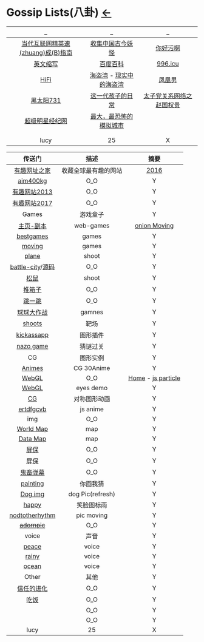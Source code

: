 # Gossip Lists(八卦)  [←](../index.md)

| _ | _ | _ |
|:---:|:---:|:---:|
| [当代互联网精英速(zhuang)成(B)指南](https://mp.weixin.qq.com/s?__biz=MzA4NzQzNTg4Ng==&mid=2651729919&idx=1&sn=2e2356000489cb7b7d01235f29519e70&chksm=8bc3f0febcb479e8ff8ce9adb098dd70f91953b9eb44c8c48a39583e354214c0e21f44d03dc6&scene=21#wechat_redirect) | [收集中国古今妖怪](https://www.cbaigui.com/) | [你好污啊](https://www.nihaowua.com/) |
| [英文缩写](http://shortof.com/search/luceneapi_node/facility) | [百度百科](https://baike.baidu.com/vbaike#gallary) | [996.icu](https://996.icu/#/zh_CN) |
| [HiFi](https://baijiahao.baidu.com/s?id=1595964142592340484&wfr=spider&for=pc) | [海盗湾](https://www.zhihu.com/topic/19569963/intro) - [现实中的海盗湾](https://movie.douban.com/subject/20513939/) | [凤凰男](https://baike.baidu.com/item/%E5%87%A4%E5%87%B0%E7%94%B7/8643639) |
| [黑太阳731](https://mmy.la/forum.php?mod=viewthread&tid=135871) | [这一代孩子的日常](https://www.techbang.com/posts/73611) | [太子党关系网络之赵国权贵](https://github.com/programthink/zhao) |
| [超级明星经纪网](http://www.mailun.com/mx/play.html) | [最大，最恐怖的模拟城市](https://rumorsontheinternets.org/2010/10/14/magnasanti-the-largest-and-most-terrifying-simcity/) | []() |
| []() | []() | []() |
| []() | []() | []() |
| lucy | 25 | X |

| 传送门 | 描述 | 摘要 |
|:---:|:---:|:---:|
| [有趣网址之家](https://youquhome.com/) | 收藏全球最有趣的网站 | [2016](https://youquhome.com/3769/) |
| [aim400kg](https://aim400kg.com/) | O_O | Y |
| [有趣网站2013](https://www.douban.com/group/topic/10801023/) | O_O | Y |
| [有趣网站2017](http://www.360doc.com/content/17/0904/13/46268721_684519022.shtml) | O_O | Y |
| Games | 游戏盒子 | Y |
| [主页-副本](https://christmasexperiments.com/) | web-games | [onion Moving](https://christmasexperiments.com/2017/07/locomotion/) |
| [bestgames](https://www.bestgames.com/) | games | Y |
| [moving](http://synesthesiagame.com/game/) | games | Y |
| [plane](https://starblast.io/#1824) | shoot | Y |
| [battle-city](https://battle-city.js.org/#/)/[源码](https://github.com/shinima/battle-city) | O_O | Y |
| [松鼠](http://www.omglasergunspewpewpew.com/og/) | shoot | Y |
| [推箱子](http://gameaboutsquares.com/) | O_O | Y |
| [跳一跳](https://pie.ai/) | O_O | Y |
| [球球大作战](http://spinz.io/) | gamnes | Y |
| [shoots](http://spray.training/) | 靶场 | Y |
| [kickassapp](https://kickassapp.com/) | 图形插件 | Y |
| [nazo game](https://nazo.one-story.cn/) | 猜谜过关 | Y |
| CG | 图形实例 | Y |
| [Animes](http://species-in-pieces.com/#) | CG 30Anime | Y |
| [WebGL](http://www.spielzeugz.de/lab/) | O_O | [Home](http://www.spielzeugz.de/) - [js particle](http://www.spielzeugz.de/html5/liquid-particles-3D/) |
| [WebGL](http://www.vill.ee/eye/) | eyes demo | Y |
| [CG](http://weavesilk.com/) | 对称图形动画 | Y |
| [ertdfgcvb](https://ertdfgcvb.xyz/) | js anime | Y |
| img | O_O | Y |
| [World Map](https://localingual.com/) | map | Y |
| [Data Map](https://2050.earth/) | map | Y |
| [屏保](http://zoomquilt.org/) | O_O | Y |
| [屏保](https://fakeupdate.net/) | O_O | Y |
| [鬼畜弹幕](http://girigiri.love/) | O_O | Y |
| [painting](https://skribbl.io/) | 你画我猜 | Y |
| [Dog img](https://random.dog/) | dog Pic(refresh) | Y |
| [happy](https://happyhappyhardcore.com/) | 笑脸图标雨 | Y |
| [nodtotherhythm](http://nodtotherhythm.com/make) | pic moving | Y |
| ~~[adornpic](http://adornpic.com/)~~ | O_O | Y |
| voice | 声音 | Y |
| [peace](https://rainyscope.com/) | voice | Y |
| [rainy](https://www.rainymood.com/) | voice | Y |
| [ocean](https://virtocean.com/) | voice | Y |
| Other | 其他 | Y |
| [信任的进化](https://dccxi.com/trust/) | O_O | Y |
| [吃饭](http://chishenme.huangyafei.com/) | O_O | Y |
| []() | O_O | Y |
| []() | O_O | Y |
| lucy | 25 | X |
